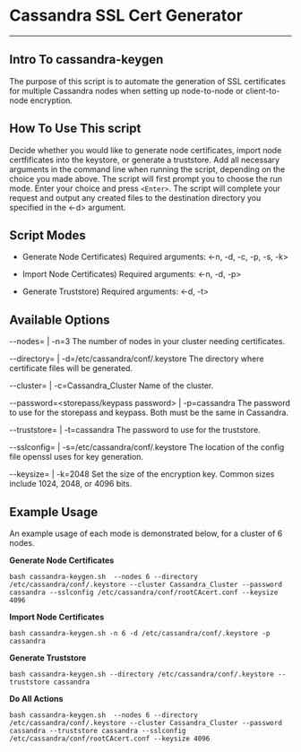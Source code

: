 # Cassandra SSL Cert Generator

---

## Intro To cassandra-keygen

The purpose of this script is to automate the generation of SSL certificates for multiple Cassandra nodes when setting up node-to-node or client-to-node encryption.

## How To Use This script

Decide whether you would like to generate node certificates, import node certfificates into the keystore, or generate a truststore.
Add all necessary arguments in the command line
when running the script, depending on the choice you made above. The script will first prompt you to choose the run mode.
Enter your choice and press `<Enter>`. The script will complete your request and output any created files to
the destination directory you specified in the <-d> argument.

## Script Modes

- Generate Node Certificates)
   Required arguments: <-n, -d, -c, -p, -s, -k>

- Import Node Certificates)
   Required arguments: <-n, -d, -p>

- Generate Truststore)
	 Required arguments: <-d, -t>

## Available Options

   --nodes=<number of nodes> | -n=3
      The number of nodes in your cluster needing certificates.

   --directory=<directory location> | -d=/etc/cassandra/conf/.keystore
      The directory where certificate files will be generated.

   --cluster=<cluster name> | -c=Cassandra_Cluster
      Name of the cluster.

   --password=<storepass/keypass password> | -p=cassandra
      The password to use for the storepass and keypass. Both must be the same in Cassandra.

   --truststore=<truststore password> | -t=cassandra
      The password to use for the truststore.

   --sslconfig=<openssl config file location> | -s=/etc/cassandra/conf/.keystore
      The location of the config file openssl uses for key generation.

   --keysize=<key size> | -k=2048
     Set the size of the encryption key. Common sizes include 1024, 2048, or 4096 bits.

 ## Example Usage

An example usage of each mode is demonstrated below, for a cluster of 6 nodes.

**Generate Node Certificates**

	bash cassandra-keygen.sh  --nodes 6 --directory /etc/cassandra/conf/.keystore --cluster Cassandra_Cluster --password cassandra --sslconfig /etc/cassandra/conf/rootCAcert.conf --keysize 4096

**Import Node Certificates**

	bash cassandra-keygen.sh -n 6 -d /etc/cassandra/conf/.keystore -p cassandra

**Generate Truststore**

	bash cassandra-keygen.sh --directory /etc/cassandra/conf/.keystore --truststore cassandra

**Do All Actions**

	bash cassandra-keygen.sh  --nodes 6 --directory /etc/cassandra/conf/.keystore --cluster Cassandra_Cluster --password cassandra --truststore cassandra --sslconfig /etc/cassandra/conf/rootCAcert.conf --keysize 4096
